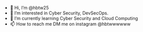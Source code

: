 - 👋 Hi, I’m @hbtw25
- 👀 I’m interested in Cyber Security, DevSecOps.
- 🌱 I’m currently learning Cyber Security and Cloud Computing
- 📫 How to reach me DM me on instagram @hbtwwwwww


